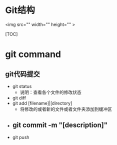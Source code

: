 # Git结构
<img src="" width="" height="" \>

[TOC]
# git command

## git代码提交
- git status
  - 说明：查看各个文件的修改状态
- git diff
- git add [filename]|[directory]
  - 将修改的或者新的文件或者文件夹添加到缓冲区
- git commit -m "[description]"
  - 
- git push 

